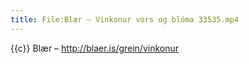 ```yaml
---
title: File:Blær – Vinkonur vors og blóma 33535.mp4
---
```


{{c}} Blær – http://blaer.is/grein/vinkonur